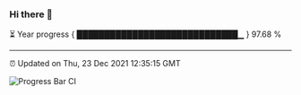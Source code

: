 ### Hi there 👋

⏳ Year progress { █████████████████████████████▁ } 97.68 %

---

⏰ Updated on Thu, 23 Dec 2021 12:35:15 GMT

![Progress Bar CI](https://github.com/ZhaoGui/ZhaoGui/workflows/Progress%20Bar%20CI/badge.svg)
